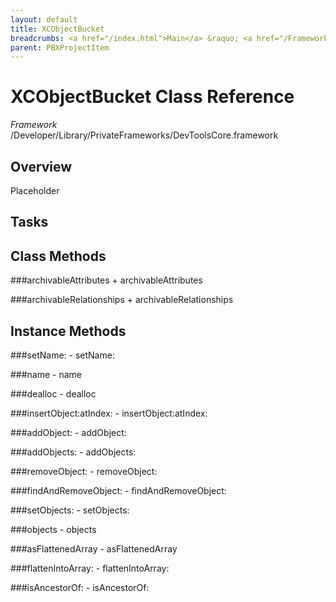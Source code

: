 ```yaml
---
layout: default
title: XCObjectBucket
breadcrumbs: <a href="/index.html">Main</a> &raquo; <a href="/Frameworks.html">Framework</a> &raquo; <a href="/Frameworks/DevToolsCore.html">DevToolsCore</a> &raquo; XCObjectBucket
parent: PBXProjectItem 
---
```

# XCObjectBucket Class Reference

*Framework* /Developer/Library/PrivateFrameworks/DevToolsCore.framework

## Overview

Placeholder

## Tasks

## Class Methods

<a name="+archivableAttributes"></a>
###archivableAttributes
    + archivableAttributes

<a name="+archivableRelationships"></a>
###archivableRelationships
    + archivableRelationships

## Instance Methods

<a name="-setName:"></a>
###setName:
    - setName:

<a name="-name"></a>
###name
    - name

<a name="-dealloc"></a>
###dealloc
    - dealloc

<a name="-insertObject:atIndex:"></a>
###insertObject:atIndex:
    - insertObject:atIndex:

<a name="-addObject:"></a>
###addObject:
    - addObject:

<a name="-addObjects:"></a>
###addObjects:
    - addObjects:

<a name="-removeObject:"></a>
###removeObject:
    - removeObject:

<a name="-findAndRemoveObject:"></a>
###findAndRemoveObject:
    - findAndRemoveObject:

<a name="-setObjects:"></a>
###setObjects:
    - setObjects:

<a name="-objects"></a>
###objects
    - objects

<a name="-asFlattenedArray"></a>
###asFlattenedArray
    - asFlattenedArray

<a name="-flattenIntoArray:"></a>
###flattenIntoArray:
    - flattenIntoArray:

<a name="-isAncestorOf:"></a>
###isAncestorOf:
    - isAncestorOf:

